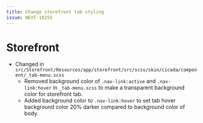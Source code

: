 ```yaml
---
title: Change storefront tab styling
issue: NEXT-10255
---
```

# Storefront
* Changed in `src/Storefront/Resources/app/storefront/src/scss/skin/cicada/component/_tab-menu.scss`
    * Removed background color of `.nav-link:active` and `.nav-link:hover` in `_tab-menu.scss` to make a transparent background color for storefront tab.
    * Added background color to `.nav-link:hover` to set tab hover background color 20% darker compared to background color of body.
